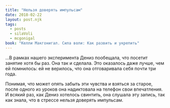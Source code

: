 ```yaml
---
title: "Нельзя доверять импульсам"
date: 2018-02-22
layout: post.njk
tags:
  - posts
  - silaVoli
  - mcgonigal
book: "Келли Макгонигал. Сила воли: Как развить и укрепить"
---
```


…В рамках нашего эксперимента Дениз пообещала, что посетит занятие хотя бы раз. Она так и сделала. Это оказалось даже лучше, чем ей помнилось: ей не верилось, что она отговаривала себя почти три года.

Понимая, что может опять забыть эти чувства и взяться за старое, после одного из уроков она надиктовала на телефон свои впечатления. И всякий раз, как Дениз хотелось свинтить, она слушала эту запись, так как знала, что в стрессе нельзя доверять импульсам.
